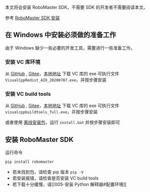 本文将会安装 RoboMaster SDK，不需要 SDK 的开发者不需要阅读本文。

参考 [RoboMaster SDK 安装](https://robomaster-dev.readthedocs.io/zh-cn/latest/python_sdk/installs.html)

## 在 Windows 中安装必须做的准备工作

由于 Windows 缺少一些必要的开发工具，需要进行一些准备工作。

### 安装 VC 库环境

从 [GitHub](https://github.com/dji-sdk/robomaster-sdk) , [Gitee](https://gitee.com/robomaster-edu/RoboMaster-SDK)，[本地地址](files/VisualCppRedist_AIO_20200707.exe) 下载 VC 库的 exe 可执行文件 `VisualCppRedist_AIO_20200707.exe`，并按步骤安装

### 安装 VC build tools

从 [GitHub](https://github.com/dji-sdk/robomaster-sdk) , [Gitee](https://gitee.com/robomaster-edu/RoboMaster-SDK)，[本地地址](files/visualcppbuildtools_full.exe) 下载 VC 库的 exe 可执行文件 `visualcppbuildtools_full.exe`，并按步骤安装

或者使用 [离线安装包](files/offlineBuildTool.zip)，运行 `install.bat` 并按步骤安装即可

## 安装 RoboMaster SDK

运行命令

```bash
pip install robomaster
```

- 若未找到包，请检查 pip 版本 `pip -V`
- 若安装报错，请检查是否安装 VC build tools
- 若下载十分缓慢，请[[005-安装 Python 解释器#配置环境]]
